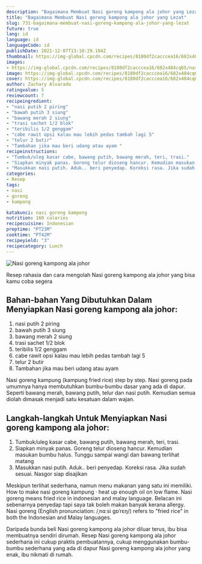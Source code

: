 ```yaml
---
description: "Bagaimana Membuat Nasi goreng kampong ala johor yang Lezat"
title: "Bagaimana Membuat Nasi goreng kampong ala johor yang Lezat"
slug: 731-bagaimana-membuat-nasi-goreng-kampong-ala-johor-yang-lezat
future: true
lang: id
language: id
languageCode: id
publishDate: 2021-12-07T13:10:29.104Z 
thumbnail: https://img-global.cpcdn.com/recipes/8180df2cacccea16/682x484cq65/nasi-goreng-kampong-ala-johor-foto-resep-utama.png
images:
- https://img-global.cpcdn.com/recipes/8180df2cacccea16/682x484cq65/nasi-goreng-kampong-ala-johor-foto-resep-utama.png
image: https://img-global.cpcdn.com/recipes/8180df2cacccea16/682x484cq65/nasi-goreng-kampong-ala-johor-foto-resep-utama.png
cover: https://img-global.cpcdn.com/recipes/8180df2cacccea16/682x484cq65/nasi-goreng-kampong-ala-johor-foto-resep-utama.png
author: Zachary Alvarado
ratingvalue: 5
reviewcount: 7
recipeingredient:
- "nasi putih 2 piring"
- "bawah putih 3 siung"
- "bawang merah 2 siung"
- "trasi sachet 1/2 blok"
- "teribilis 1/2 genggam"
- "cabe rawit opsi kalau mau lebih pedas tambah lagi 5"
- "telur 2 butir"
- "Tambahan jika mau beri udang atau ayam "
recipeinstructions:
- "Tumbuk/uleg kasar cabe, bawang putih, bawang merah, teri, trasi."
- "Siapkan minyak panas. Goreng telur dioseng hancur. Kemudian masukan bumbu halus. Tunggu sampai wangi dan bawang terlihat matang"
- "Masukkan nasi putih. Aduk.. beri penyedap. Koreksi rasa. Jika sudah sesuai. Nasgor siap disajikan"
categories:
- Resep
tags:
- nasi
- goreng
- kampong

katakunci: nasi goreng kampong 
nutrition: 160 calories
recipecuisine: Indonesian
preptime: "PT23M"
cooktime: "PT42M"
recipeyield: "3"
recipecategory: Lunch
---
```



![Nasi goreng kampong ala johor](https://img-global.cpcdn.com/recipes/8180df2cacccea16/682x484cq65/nasi-goreng-kampong-ala-johor-foto-resep-utama.png)

Resep rahasia dan cara mengolah  Nasi goreng kampong ala johor yang bisa kamu coba segera

<!--inarticleads1-->

## Bahan-bahan Yang Dibutuhkan Dalam Menyiapkan Nasi goreng kampong ala johor:

1. nasi putih 2 piring
1. bawah putih 3 siung
1. bawang merah 2 siung
1. trasi sachet 1/2 blok
1. teribilis 1/2 genggam
1. cabe rawit opsi kalau mau lebih pedas tambah lagi 5
1. telur 2 butir
1. Tambahan jika mau beri udang atau ayam 

Nasi goreng kampung (kampung fried rice) step by step. Nasi goreng pada umumnya hanya membutuhkan bumbu-bumbu dasar yang ada di dapur. Seperti bawang merah, bawang putih, telur dan nasi putih. Kemudian semua diolah dimasak menjadi satu kesatuan dalam wajan. 

<!--inarticleads2-->

## Langkah-langkah Untuk Menyiapkan Nasi goreng kampong ala johor:

1. Tumbuk/uleg kasar cabe, bawang putih, bawang merah, teri, trasi.
1. Siapkan minyak panas. Goreng telur dioseng hancur. Kemudian masukan bumbu halus. Tunggu sampai wangi dan bawang terlihat matang
1. Masukkan nasi putih. Aduk.. beri penyedap. Koreksi rasa. Jika sudah sesuai. Nasgor siap disajikan


Meskipun terlihat sederhana, namun menu makanan yang satu ini memiliki. How to make nasi goreng kampung · heat up enough oil on low flame. Nasi goreng means fried rice in indonesian and malay language. Belacan ini sebenarnya penyedap tapi saya tak boleh makan banyak kerana allergy. Nasi goreng (English pronunciation: /ˌnɑːsi ɡɒˈrɛŋ/) refers to &#34;fried rice&#34; in both the Indonesian and Malay languages. 

Daripada bunda beli  Nasi goreng kampong ala johor  diluar terus, ibu  bisa membuatnya sendiri dirumah. Resep  Nasi goreng kampong ala johor  sederhana ini cukup praktis pembuatannya, cukup menggunakan bumbu-bumbu sederhana yang ada di dapur  Nasi goreng kampong ala johor  yang enak, ibu nikmati di rumah.
